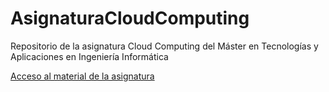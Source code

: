 # AsignaturaCloudComputing
Repositorio de la asignatura Cloud Computing del Máster en Tecnologías y Aplicaciones en Ingeniería Informática

[Acceso al material de la asignatura](http://ualmtorres.github.io/AsignaturaCloudComputing/)
